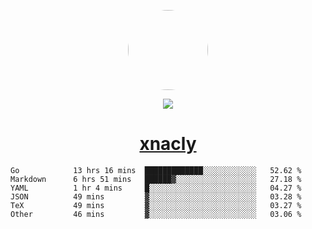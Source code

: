 <p align="center">
  <img style="border-radius: 100px" width="128" height="128" src="https://avatars.githubusercontent.com/u/47723417?v=4"/>
</p>
<p align="center">
  <img src="https://komarev.com/ghpvc/?username=xnacly&&style=flat-square"/>
</p>

<h1 align="center"><a href="https://xnacly.me"> xnacly</a> </h1>

<!--START_SECTION:waka-->

```text
Go            13 hrs 16 mins  █████████████░░░░░░░░░░░░   52.62 %
Markdown      6 hrs 51 mins   ██████▓░░░░░░░░░░░░░░░░░░   27.18 %
YAML          1 hr 4 mins     █░░░░░░░░░░░░░░░░░░░░░░░░   04.27 %
JSON          49 mins         ▓░░░░░░░░░░░░░░░░░░░░░░░░   03.28 %
TeX           49 mins         ▓░░░░░░░░░░░░░░░░░░░░░░░░   03.27 %
Other         46 mins         ▓░░░░░░░░░░░░░░░░░░░░░░░░   03.06 %
```

<!--END_SECTION:waka-->
